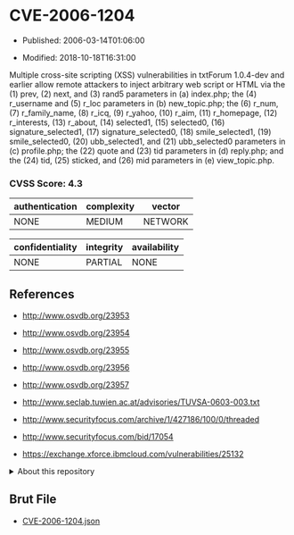 # CVE-2006-1204

- Published: 2006-03-14T01:06:00

- Modified: 2018-10-18T16:31:00

Multiple cross-site scripting (XSS) vulnerabilities in txtForum 1.0.4-dev and earlier allow remote attackers to inject arbitrary web script or HTML via the (1) prev, (2) next, and (3) rand5 parameters in (a) index.php; the (4) r_username and (5) r_loc parameters in (b) new_topic.php; the (6) r_num, (7) r_family_name, (8) r_icq, (9) r_yahoo, (10) r_aim, (11) r_homepage, (12) r_interests, (13) r_about, (14) selected1, (15) selected0, (16) signature_selected1, (17) signature_selected0, (18) smile_selected1, (19) smile_selected0, (20) ubb_selected1, and (21) ubb_selected0 parameters in (c) profile.php; the (22) quote and (23) tid parameters in (d) reply.php; and the (24) tid, (25) sticked, and (26) mid parameters in (e) view_topic.php.

### CVSS Score: **4.3**

| authentication | complexity | vector |
| --- | --- | --- |
| NONE | MEDIUM | NETWORK |

| confidentiality | integrity | availability |
| --- | --- | --- |
| NONE | PARTIAL | NONE |

## References

* http://www.osvdb.org/23953

* http://www.osvdb.org/23954

* http://www.osvdb.org/23955

* http://www.osvdb.org/23956

* http://www.osvdb.org/23957

* http://www.seclab.tuwien.ac.at/advisories/TUVSA-0603-003.txt

* http://www.securityfocus.com/archive/1/427186/100/0/threaded

* http://www.securityfocus.com/bid/17054

* https://exchange.xforce.ibmcloud.com/vulnerabilities/25132

<details>
<summary>About this repository</summary> 

  This repository is part of the project [Live Hack CVE](https://github.com/Live-Hack-CVE). Main website can be found [www.live-hack.org](https://www.live-hack.org) 
  
  Made by [Sn0wAlice](https://github.com/Sn0wAlice) for the people that care about security and need to have a feed of the latest CVEs. Hope you enjoy it, don't forget to star the repo and follow me on [Twitter](https://twitter.com/Sn0wAlice) and [Github](https://github.com/Sn0wAlice). And that is my [personnal website](https://www.alice-snow.me/)

  - [Home Page](https://github.com/Live-Hack-CVE)
  - [Framework](https://github.com/Live-Hack-CVE/cve-framework)
  - [CVE database](https://github.com/Live-Hack-CVE/full_database)
  - [Changelog](https://github.com/Live-Hack-CVE/Changelog)
</details>

## Brut File

* [CVE-2006-1204.json](https://raw.githubusercontent.com/Live-Hack-CVE/full_database/main/cves/2006/CVE-2006-1204.json)


